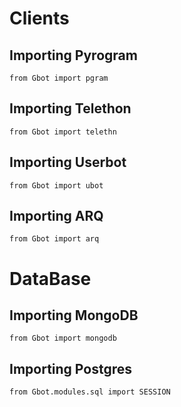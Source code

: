 # Clients
## Importing Pyrogram
```python3
from Gbot import pgram
```
## Importing Telethon
```python3
from Gbot import telethn
```
## Importing Userbot
```python3
from Gbot import ubot
```
## Importing ARQ
```python3
from Gbot import arq
```

# DataBase
## Importing MongoDB
```python3
from Gbot import mongodb
```
## Importing Postgres
```python3
from Gbot.modules.sql import SESSION
```
